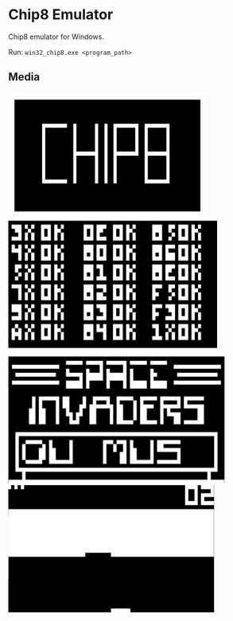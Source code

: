 # Chip8 Emulator
Chip8 emulator for Windows.

Run: `win32_chip8.exe <program_path>`

## Media
<p float="middle">
<img src="media/chip8.png" alt="chip8" width="%45" height="256"/>
<img src="media/opcode.png" alt="opcode" width="%45" height="256"/>
</p>
<p float="middle">
<img src="media/space_invaders.png" alt="space_invaders" width="%30" height="256"/>
<img src="media/brick.png" alt="brick" width="%30" height="256"/>
</p>
